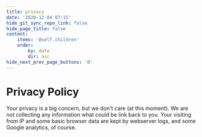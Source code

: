 ```yaml
---
title: privacy
date: '2020-12-04 07:15'
hide_git_sync_repo_link: false
hide_page_title: false
content:
    items: '@self.children'
    order:
        by: date
        dir: asc
hide_next_prev_page_buttons: '0'
---
```


# Privacy Policy

Your privacy is a big concern, but we don't care (at this moment). 
We are not collecting any information what could be link back to you. 
Your visiting from IP and some basic browser data are kept by webserver logs, and some Google analytics, of course. 